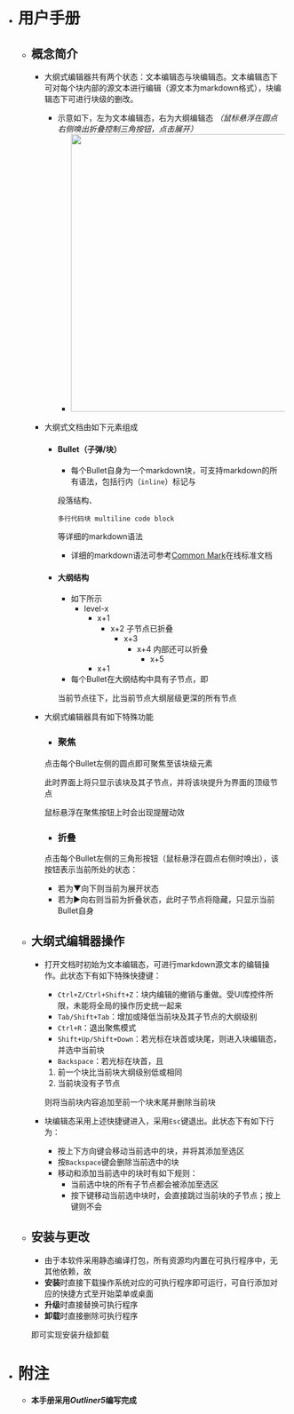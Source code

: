 - # 用户手册
	- ## 概念简介
		- 大纲式编辑器共有两个状态：文本编辑态与块编辑态。文本编辑态下可对每个块内部的源文本进行编辑（源文本为markdown格式），块编辑态下可进行块级的删改。  
			+ 示意如下，左为文本编辑态，右为大纲编辑态 *（鼠标悬浮在圆点右侧唤出折叠控制三角按钮，点击展开）*
				- <img src="qrc:/assets/1.png" width=500/>
		- 大纲式文档由如下元素组成
			- #### Bullet（子弹/块）
				- 每个Bullet自身为一个markdown块，可支持markdown的所有语法，包括行内（`inline`）标记与
				
				段落结构、
				
				```
				多行代码块 multiline code block
				```
				
				等详细的markdown语法
				- 详细的markdown语法可参考[Common Mark](https://commonmark.org/help/)在线标准文档
			- #### 大纲结构
				- 如下所示
					- level-x
						- x+1
							+ x+2 子节点已折叠
								- x+3
									+ x+4 内部还可以折叠
										- x+5
						- x+1
				- 每个Bullet在大纲结构中具有子节点，即
				
				当前节点往下，比当前节点大纲层级更深的所有节点
		- 大纲式编辑器具有如下特殊功能
			- ### 聚焦
			
			点击每个Bullet左侧的圆点即可聚焦至该块级元素
			
			此时界面上将只显示该块及其子节点，并将该块提升为界面的顶级节点
			
			鼠标悬浮在聚焦按钮上时会出现提醒动效
			- ### 折叠
			
			点击每个Bullet左侧的三角形按钮（鼠标悬浮在圆点右侧时唤出），该按钮表示当前所处的状态：
			* 若为▼向下则当前为展开状态
			* 若为▶向右则当前为折叠状态，此时子节点将隐藏，只显示当前Bullet自身
	- ## 大纲式编辑器操作
		- 打开文档时初始为文本编辑态，可进行markdown源文本的编辑操作。此状态下有如下特殊快捷键：  
			- `Ctrl+Z/Ctrl+Shift+Z`：块内编辑的撤销与重做。受UI库控件所限，未能将全局的操作历史统一起来  
			- `Tab/Shift+Tab`：增加或降低当前块及其子节点的大纲级别  
			- `Ctrl+R`：退出聚焦模式  
			- `Shift+Up/Shift+Down`：若光标在块首或块尾，则进入块编辑态，并选中当前块  
			- `Backspace`：若光标在块首，且
			1. 前一个块比当前块大纲级别低或相同
			2. 当前块没有子节点  
			
			则将当前块内容追加至前一个块末尾并删除当前块
		- 块编辑态采用上述快捷键进入，采用`Esc`键退出。此状态下有如下行为：
			- 按上下方向键会移动当前选中的块，并将其添加至选区  
			- 按`Backspace`键会删除当前选中的块  
			- 移动和添加当前选中的块时有如下规则：  
				- 当前选中块的所有子节点都会被添加至选区  
				- 按下键移动当前选中块时，会直接跳过当前块的子节点；按上键则不会
	- ## 安装与更改
		- 由于本软件采用静态编译打包，所有资源均内置在可执行程序中，无其他依赖，故
		* **安装**时直接下载操作系统对应的可执行程序即可运行，可自行添加对应的快捷方式至开始菜单或桌面
		* **升级**时直接替换可执行程序
		* **卸载**时直接删除可执行程序
		
		即可实现安装升级卸载
- # 附注
	- **本手册采用*Outliner5*编写完成**
